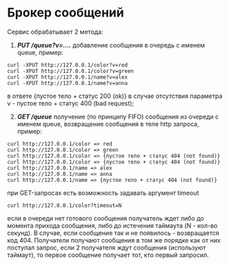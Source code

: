 # Брокер сообщений

Сервис обрабатывает 2 метода:
1. ___PUT /queue?v=....___
добавление сообщения в очередь с именем queue, пример:
```
curl -XPUT http://127.0.0.1/color?v=red
curl -XPUT http://127.0.0.1/color?v=green
curl -XPUT http://127.0.0.1/name?v=alex
curl -XPUT http://127.0.0.1/name?v=anna
```
в ответе {пустое тело + статус 200 (ok)}
в случае отсутствия параметра v - пустое тело + статус 400 (bad request);

2. ___GET /queue___
получение (по принципу FIFO) сообщения из очереди с именем queue, возвращение сообщения в теле
http запроса, пример:
```
curl http://127.0.0.1/color => red
curl http://127.0.0.1/color => green
curl http://127.0.0.1/color => {пустое тело + статус 404 (not found)}
curl http://127.0.0.1/color => {пустое тело + статус 404 (not found)}
curl http://127.0.0.1/name => alex
curl http://127.0.0.1/name => anna
curl http://127.0.0.1/name => {пустое тело + статус 404 (not found)}
```
при GET-запросах есть возможность задавать аргумент timeout
```
curl http://127.0.0.1/color?timeout=N
```
если в очереди нет готового сообщения получатель ждет либо до момента прихода сообщения, либо до истечения
таймаута (N - кол-во секунд). 
В случае, если сообщение так и не появилось - возвращается код 404.
Получатели получают сообщения в том же порядке как от них поступал запрос, если 2 получателя ждут
сообщения (используют таймаут), то первое сообщение получает тот, кто первый запросил.
